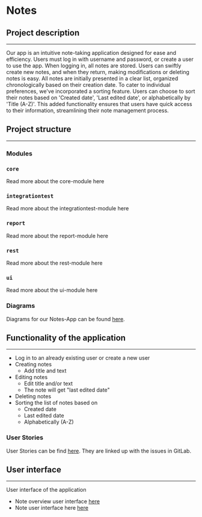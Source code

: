 # Notes 

## Project description
___
Our app is an intuitive note-taking application designed for ease and efficiency. Users must log in with username and password, or create a user to use the app. When logging in, all notes are stored. Users can swiftly create new notes, and when they return, making modifications or deleting notes is easy. All notes are initially presented in a clear list, organized chronologically based on their creation date. To cater to individual preferences, we've incorporated a sorting feature. Users can choose to sort their notes based on 'Created date', 'Last edited date', or alphabetically by 'Title (A-Z)'. This added functionality ensures that users have quick access to their information, streamlining their note management process.

## Project structure
___

### **Modules**
### `core` ### 
Read more about the core-module here
### `integrationtest` ###
Read more about the integrationtest-module here
### `report` ###
Read more about the report-module here
### `rest` ###
Read more about the rest-module here
### `ui` ###
Read more about the ui-module here

### **Diagrams**
Diagrams for our Notes-App can be found [here](/notes/diagrams/README.md).

## Functionality of the application
___

- Log in to an already existing user or create a new user
- Creating notes
    - Add title and text
- Editing notes
    - Edit title and/or text
    - The note will get "last edited date"
- Deleting notes
- Sorting the list of notes based on
    - Created date
    - Last edited date
    - Alphabetically (A-Z)

### **User Stories**

User Stories can be find [here](../notes/UserStories.md). They are linked up with the issues in GitLab.

## User interface
___
User interface of the application
- Note overview user interface [here](../docs/pictures/Notes-App-ui2.png)
- Note user interface here [here](../docs/pictures/Notes-App-ui1.png)






